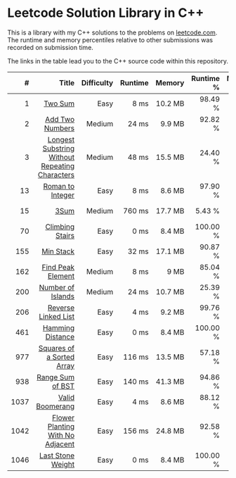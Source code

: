 # Leetcode Solution Library in C++

This is a library with my C++ solutions to the problems on [leetcode.com](https://leetcode.com). The runtime and memory
percentiles relative to other submissions was recorded on submission time.

The links in the table lead you to the C++ source code within this repository.


| #     | Title                                                   | Difficulty | Runtime | Memory  | Runtime % | Memory % | Submit Date |
| ----: | ------------------------------------------------------: | ---------: | ------: | ------: | --------: | -------: | ----------: |
| 1     | [Two Sum](src/twoSum.cpp)                               |       Easy | 8 ms    | 10.2 MB | 98.49 %   | 37.56 %  | 27.05.2019  |
| 2     | [Add Two Numbers](src/addTwoNumbers.cpp)                |     Medium | 24 ms   | 9.9 MB  | 92.82 %   | 96.52 %  | 30.05.2019  |
| 3     | [Longest Substring Without Repeating Characters](src/lengthOfLongestSubstring.cpp) |     Medium | 48 ms   | 15.5 MB  | 24.40 %   | 40.90 %  | 31.05.2019  |
| 13    | [Roman to Integer](src/romanToInt.cpp)                  |       Easy | 8 ms    | 8.6 MB  | 97.90 %   | 77.30 %  | 27.05.2019  |
| 15    | [3Sum](src/threeSum.cpp)                                |     Medium | 760 ms  | 17.7 MB | 5.43 %    | 30.19 %  | 28.05.2019  |
| 70    | [Climbing Stairs](src/climbStairs.cpp)                  |       Easy | 0 ms    | 8.4 MB  | 100.00 %  | 48.46 %  | 31.05.2019  |
| 155   | [Min Stack](src/MinStack.cpp)                           |       Easy | 32 ms   | 17.1 MB | 90.87 %   | 21.90 %  | 30.05.2019  |
| 162   | [Find Peak Element](src/findPeakElement.cpp)            |     Medium |  8 ms   |    9 MB | 85.04 %   | 16.43 %  | 30.05.2019  |
| 200   | [Number of Islands](src/numIslands.cpp)                 |     Medium | 24 ms   | 10.7 MB | 25.39 %   | 90.92 %  | 31.05.2019  |
| 206   | [Reverse Linked List](src/reverseList.cpp)              |       Easy | 4 ms    | 9.2 MB  | 99.76 %   | 38.01 %  | 30.05.2019  |
| 461   | [Hamming Distance](src/hammingDistance.cpp)             |       Easy | 0 ms    | 8.4 MB  | 100.00 %  | 52.26 %  | 30.05.2019  |
| 977   | [Squares of a Sorted Array](src/sortedSquares.cpp)      |       Easy | 116 ms  | 13.5 MB | 57.18 %   | 74.04 %  | 31.05.2019  |
| 938   | [Range Sum of BST](src/rangeSumBST.cpp)                 |       Easy | 140 ms  | 41.3 MB | 94.86 %   | 55.54 %  | 31.05.2019  |
| 1037  | [Valid Boomerang](src/isBoomerang.cpp)                  |       Easy | 4 ms    | 8.6 MB  | 88.12 %   | 100.00 % | 31.05.2019  |
| 1042  | [Flower Planting With No Adjacent](src/gardenNoAdj.cpp) |       Easy | 156 ms  | 24.8 MB | 92.58 %   | 100.00 % | 05.06.2019  |
| 1046  | [Last Stone Weight](src/lastStoneWeight.cpp)            |       Easy | 0 ms    | 8.4 MB  | 100.00 %  | 100.00 % | 31.05.2019  |
